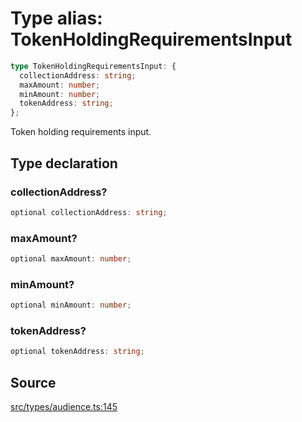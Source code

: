 # Type alias: TokenHoldingRequirementsInput

```ts
type TokenHoldingRequirementsInput: {
  collectionAddress: string;
  maxAmount: number;
  minAmount: number;
  tokenAddress: string;
};
```

Token holding requirements input.

## Type declaration

### collectionAddress?

```ts
optional collectionAddress: string;
```

### maxAmount?

```ts
optional maxAmount: number;
```

### minAmount?

```ts
optional minAmount: number;
```

### tokenAddress?

```ts
optional tokenAddress: string;
```

## Source

[src/types/audience.ts:145](https://github.com/torque-labs/torque-ts-sdk/blob/35180ea2561c531d50df4b23b7bd32172a5fdc80/src/types/audience.ts#L145)
